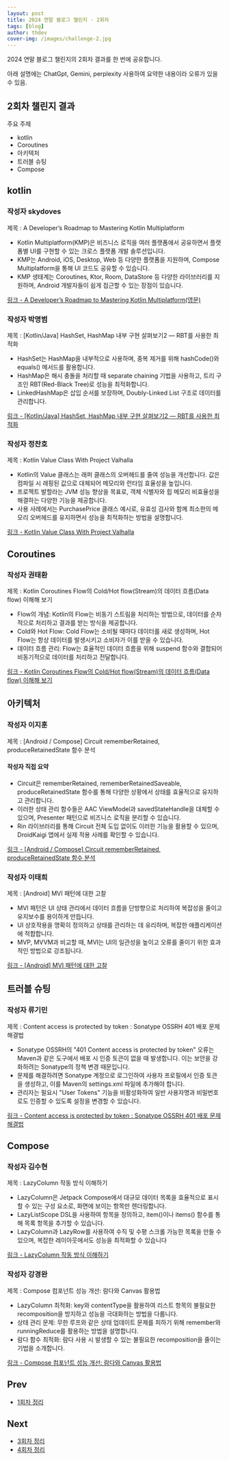 ```yaml
---
layout: post
title: 2024 연말 블로그 챌린지 - 2회차
tags: [blog]
author: thdev
cover-img: /images/challenge-2.jpg
---
```


2024 연말 블로그 챌린지의 2회차 결과를 한 번에 공유합니다.

아래 설명에는 ChatGpt, Gemini, perplexity 사용하여 요약한 내용이라 오류가 있을 수 있음.

## 2회차 챌린지 결과

주요 주제
- kotlin
- Coroutines
- 아키텍처
- 트러블 슈팅
- Compose

## kotlin

### 작성자 skydoves
제목 : A Developer’s Roadmap to Mastering Kotlin Multiplatform

- Kotlin Multiplatform(KMP)은 비즈니스 로직을 여러 플랫폼에서 공유하면서 플랫폼별 UI를 구현할 수 있는 크로스 플랫폼 개발 솔루션입니다.
- KMP는 Android, iOS, Desktop, Web 등 다양한 플랫폼을 지원하며, Compose Multiplatform을 통해 UI 코드도 공유할 수 있습니다.
- KMP 생태계는 Coroutines, Ktor, Room, DataStore 등 다양한 라이브러리를 지원하며, Android 개발자들이 쉽게 접근할 수 있는 장점이 있습니다.

[링크 - A Developer’s Roadmap to Mastering Kotlin Multiplatform(영문)](https://getstream.io/blog/kotlin-multiplatform-roadmap/)

### 작성자 박명범
제목 : [Kotlin/Java] HashSet, HashMap 내부 구현 살펴보기2 — RBT를 사용한 최적화

- HashSet는 HashMap을 내부적으로 사용하며, 중복 제거를 위해 hashCode()와 equals() 메서드를 활용합니다.
- HashMap은 해시 충돌을 처리할 때 separate chaining 기법을 사용하고, 트리 구조인 RBT(Red-Black Tree)로 성능을 최적화합니다.
- LinkedHashMap은 삽입 순서를 보장하며, Doubly-Linked List 구조로 데이터를 관리합니다.

[링크 - [Kotlin/Java] HashSet, HashMap 내부 구현 살펴보기2 — RBT를 사용한 최적화](https://medium.com/@mangbaam/kotlin-java-hashset-hashmap-%EB%82%B4%EB%B6%80-%EA%B5%AC%ED%98%84-%EC%82%B4%ED%8E%B4%EB%B3%B4%EA%B8%B02-rbt%EB%A5%BC-%EC%82%AC%EC%9A%A9%ED%95%9C-%EC%B5%9C%EC%A0%81%ED%99%94-cbbcb6d8a288)

### 작성자 정찬호
제목 : Kotlin Value Class With Project Valhalla

- Kotlin의 Value 클래스는 래퍼 클래스의 오버헤드를 줄여 성능을 개선합니다. 값은 컴파일 시 래핑된 값으로 대체되어 메모리와 런타임 효율성을 높입니다.
- 프로젝트 발할라는 JVM 성능 향상을 목표로, 객체 식별자와 힙 메모리 비효율성을 해결하는 다양한 기능을 제공합니다.
- 사용 사례에서는 PurchasePrice 클래스 예시로, 유효성 검사와 함께 최소한의 메모리 오버헤드를 유지하면서 성능을 최적화하는 방법을 설명합니다.

[링크 - Kotlin Value Class With Project Valhalla](https://chanho-study.tistory.com/152)

## Coroutines

### 작성자 권태환
제목 : Kotlin Coroutines Flow의 Cold/Hot flow(Stream)의 데이터 흐름(Data flow) 이해해 보기

- Flow의 개념: Kotlin의 Flow는 비동기 스트림을 처리하는 방법으로, 데이터를 순차적으로 처리하고 결과를 받는 방식을 제공합니다.
- Cold와 Hot Flow: Cold Flow는 소비될 때마다 데이터를 새로 생성하며, Hot Flow는 항상 데이터를 발생시키고 소비자가 이를 받을 수 있습니다.
- 데이터 흐름 관리: Flow는 효율적인 데이터 흐름을 위해 suspend 함수와 결합되어 비동기적으로 데이터를 처리하고 전달합니다.

[링크 - Kotlin Coroutines Flow의 Cold/Hot flow(Stream)의 데이터 흐름(Data flow) 이해해 보기](https://thdev.tech/dataflow/2024/11/23/Flow-Data-flow/)


## 아키텍처

### 작성자 이지훈
제목 : [Android / Compose] Circuit rememberRetained, produceRetainedState 함수 분석

#### 작성자 직접 요약

- Circuit은 rememberRetained, rememberRetainedSaveable, produceRetainedState 함수를 통해 다양한 상황에서 상태를 효율적으로 유지하고 관리합니다.
- 이러한 상태 관리 함수들은 AAC ViewModel과 savedStateHandle을 대체할 수 있으며, Presenter 패턴으로 비즈니스 로직을 분리할 수 있습니다.
- Rin 라이브러리를 통해 Circuit 전체 도입 없이도 이러한 기능을 활용할 수 있으며, DroidKaigi 앱에서 실제 적용 사례를 확인할 수 있습니다.

[링크 - [Android / Compose] Circuit rememberRetained, produceRetainedState 함수 분석](https://velog.io/@mraz3068/Circuit-rememberRetained-produceRetainedState-Deep-Dive)


### 작성자 이태희
제목 : [Android] MVI 패턴에 대한 고찰

- MVI 패턴은 UI 상태 관리에서 데이터 흐름을 단방향으로 처리하여 복잡성을 줄이고 유지보수를 용이하게 만듭니다.
- UI 상호작용을 명확히 정의하고 상태를 관리하는 데 유리하며, 복잡한 애플리케이션에 적합합니다.
- MVP, MVVM과 비교할 때, MVI는 UI의 일관성을 높이고 오류를 줄이기 위한 효과적인 방법으로 강조됩니다.

[링크 - [Android] MVI 패턴에 대한 고찰](https://haeti.palms.blog/mvi)


## 트러블 슈팅

### 작성자 류기민
제목 : Content access is protected by token : Sonatype OSSRH 401 배포 문제 해결법

- Sonatype OSSRH의 "401 Content access is protected by token" 오류는 Maven과 같은 도구에서 배포 시 인증 토큰이 없을 때 발생합니다. 이는 보안을 강화하려는 Sonatype의 정책 변경 때문입니다​.
- 문제를 해결하려면 Sonatype 계정으로 로그인하여 사용자 프로필에서 인증 토큰을 생성하고, 이를 Maven의 settings.xml 파일에 추가해야 합니다​.
- 관리자는 필요시 "User Tokens" 기능을 비활성화하여 일반 사용자명과 비밀번호로도 인증할 수 있도록 설정을 변경할 수 있습니다​.

[링크 - Content access is protected by token : Sonatype OSSRH 401 배포 문제 해결법](https://workspace.ryukim.in/sonatype-ossrh-401-content-access-is-protected-by-token/)


## Compose

### 작성자 김수현
제목 : LazyColumn 작동 방식 이해하기

- LazyColumn은 Jetpack Compose에서 대규모 데이터 목록을 효율적으로 표시할 수 있는 구성 요소로, 화면에 보이는 항목만 렌더링합니다.
- LazyListScope DSL을 사용하여 항목을 정의하고, item()이나 items() 함수를 통해 목록 항목을 추가할 수 있습니다.
- LazyColumn과 LazyRow를 사용하여 수직 및 수평 스크롤 가능한 목록을 만들 수 있으며, 복잡한 레이아웃에서도 성능을 최적화할 수 있습니다

[링크 - LazyColumn 작동 방식 이해하기](https://medium.com/@wisemuji/lazycolumn-작동-방식-이해하기-0a5433f31306)


### 작성자 강경완
제목 : Compose 컴포넌트 성능 개선: 람다와 Canvas 활용법

- LazyColumn 최적화: key와 contentType을 활용하여 리스트 항목의 불필요한 recomposition을 방지하고 성능을 극대화하는 방법을 다룹니다​.
- 상태 관리 문제: 무한 루프와 같은 상태 업데이트 문제를 피하기 위해 remember와 runningReduce를 활용하는 방법을 설명합니다​.
- 람다 함수 최적화: 람다 사용 시 발생할 수 있는 불필요한 recomposition을 줄이는 기법을 소개합니다​.

[링크 - Compose 컴포넌트 성능 개선: 람다와 Canvas 활용법](https://medium.com/@lucas.kang/compose-%EC%BB%B4%ED%8F%AC%EB%84%8C%ED%8A%B8-%EC%84%B1%EB%8A%A5-%EA%B0%9C%EC%84%A0-%EB%9E%8C%EB%8B%A4%EC%99%80-canvas-%ED%99%9C%EC%9A%A9%EB%B2%95-db24fe9f3abf)


## Prev

- [1회차 정리](https://challenge.thdev.tech/2024-11-11-blog/)

## Next

- [3회차 정리](https://challenge.thdev.tech/2024-12-08-blog/)
- [4회차 정리](https://challenge.thdev.tech/2024-12-23-blog/)
